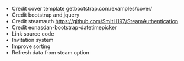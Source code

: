* Credit cover template getbootstrap.com/examples/cover/
* Credit bootstrap and jquery
* Credit steamauth https://github.com/SmItH197/SteamAuthentication
* Credit eonasdan-bootstrap-datetimepicker
* Link source code
* Invitation system
* Improve sorting
* Refresh data from steam option